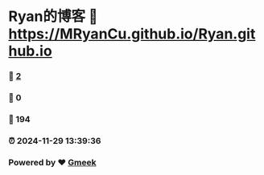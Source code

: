 # Ryan的博客 :link: https://MRyanCu.github.io/Ryan.github.io 
### :page_facing_up: [2](https://MRyanCu.github.io/Ryan.github.io/tag.html) 
### :speech_balloon: 0 
### :hibiscus: 194 
### :alarm_clock: 2024-11-29 13:39:36 
### Powered by :heart: [Gmeek](https://github.com/Meekdai/Gmeek)
